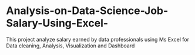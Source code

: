 # Analysis-on-Data-Science-Job-Salary-Using-Excel-
This project analyze salary earned by data professionals using Ms Excel for Data cleaning, Analysis, Visualization and Dashboard
